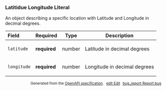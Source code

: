 <!--- This is a generated file, do not edit! -->
<!--- [START maps_http_schema_latitudelongitudeliteral] -->
<h3 class="schema-object" id="LatitudeLongitudeLiteral">Latitidue Longitude Literal</h3>

An object describing a specific location with Latitude and Longitude in decimal degrees.

| Field       | Required     | Type   | Description                                                                        |
| :---------- | ------------ | ------ | ---------------------------------------------------------------------------------- |
| `latitude`  | **required** | number | <div class="nonref-property-description"><p>Latitude in decimal degrees</p></div>  |
| `longitude` | **required** | number | <div class="nonref-property-description"><p>Longitude in decimal degrees</p></div> |

<p style="text-align: right; font-size: smaller;">Generated from the <a class="gc-analytics-event" data-category="GMP" data-label="openapi-github" href="https://github.com/googlemaps/openapi-specification" title="Google Maps Platform OpenAPI Specification" class="external">OpenAPI specification</a>.
<a class="gc-analytics-event" data-category="GMP" data-label="openapi-github" style="margin-left: 5px;" href="https://github.com/googlemaps/openapi-specification/blob/main/specification/schemas/LatitudeLongitudeLiteral.yml" title="Edit on GitHub"><span class="material-icons">edit</span> Edit</a>
<a class="gc-analytics-event" data-category="GMP" data-label="openapi-github" style="margin-left: 5px;" href="https://github.com/googlemaps/openapi-specification/issues/new?assignees=&labels=type%3A+bug%2C+triage+me&template=bug_report.md&title=[schemas] Bug - LatitudeLongitudeLiteral" title="File bug for schemas on GitHub"><span class="material-icons">bug_report</span> Report bug</a>
</p>

<!--- [END maps_http_schema_latitudelongitudeliteral] -->
